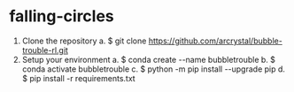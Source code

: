# falling-circles
1. Clone the repository
    a. $ git clone https://github.com/arcrystal/bubble-trouble-rl.git
2. Setup your environment
    a. $ conda create --name bubbletrouble
    b. $ conda activate bubbletrouble
    c. $ python -m pip install --upgrade pip
    d. $ pip install -r requirements.txt

